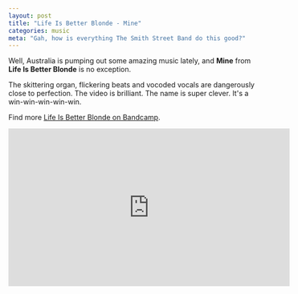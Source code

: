 ```yaml
---
layout: post
title: "Life Is Better Blonde - Mine"
categories: music
meta: "Gah, how is everything The Smith Street Band do this good?"
---
```


Well, Australia is pumping out some amazing music lately, and **Mine** from **Life Is Better Blonde** is no exception.

The skittering organ, flickering beats and vocoded vocals are dangerously close to perfection. The video is brilliant. The name is super clever. It's a win-win-win-win-win.

Find more [Life Is Better Blonde on Bandcamp](https://lifeisbetterblonde.bandcamp.com/).

<div class="flex-video widescreen"><iframe width="560" height="315" src="https://www.youtube.com/embed/Hq3cS65z8u4?rel=0&amp;controls=0&amp;showinfo=0" frameborder="0" allowfullscreen></iframe></div>